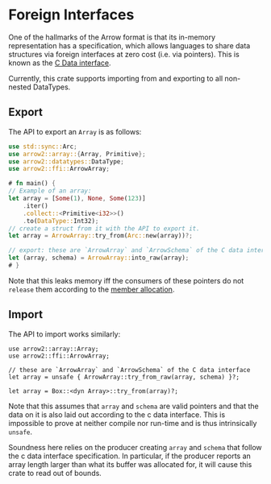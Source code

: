 # Foreign Interfaces

One of the hallmarks of the Arrow format is that its in-memory representation has a specification, which allows languages to share data structures via foreign interfaces
at zero cost (i.e. via pointers). This is known as the [C Data interface](https://arrow.apache.org/docs/format/CDataInterface.html).

Currently, this crate supports importing from and exporting to all non-nested DataTypes.

## Export

The API to export an `Array` is as follows:

```rust
use std::sync::Arc;
use arrow2::array::{Array, Primitive};
use arrow2::datatypes::DataType;
use arrow2::ffi::ArrowArray;

# fn main() {
// Example of an array:
let array = [Some(1), None, Some(123)]
    .iter()
    .collect::<Primitive<i32>>()
    .to(DataType::Int32);
// create a struct from it with the API to export it.
let array = ArrowArray::try_from(Arc::new(array))?;

// export: these are `ArrowArray` and `ArrowSchema` of the C data interface
let (array, schema) = ArrowArray::into_raw(array);
# }
```

Note that this leaks memory iff the consumers of these
pointers do not `release` them according to the [member allocation](https://arrow.apache.org/docs/format/CDataInterface.html#release-callback-semantics-for-consumers).

## Import

The API to import works similarly:

```rust,ignore
use arrow2::array::Array;
use arrow2::ffi::ArrowArray;

// these are `ArrowArray` and `ArrowSchema` of the C data interface
let array = unsafe { ArrowArray::try_from_raw(array, schema) }?;

let array = Box::<dyn Array>::try_from(array)?;
```

Note that this assumes that `array` and `schema` are valid pointers and
that the data on it is also laid out according to the c data interface.
This is impossible to prove at neither compile nor run-time and is thus
intrinsically `unsafe`.

Soundness here relies on the producer creating `array` and `schema` that
follow the c data interface specification.
In particular, if the producer reports an array length larger than what its buffer
was allocated for, it will cause this crate to read out of bounds.
